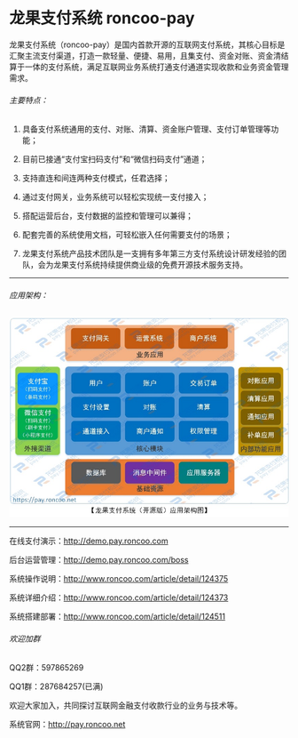 # 龙果支付系统 roncoo-pay

龙果支付系统（roncoo-pay）是国内首款开源的互联网支付系统，其核心目标是汇聚主流支付渠道，打造一款轻量、便捷、易用，且集支付、资金对账、资金清结算于一体的支付系统，满足互联网业务系统打通支付通道实现收款和业务资金管理需求。

###### 主要特点：

1. 具备支付系统通用的支付、对账、清算、资金账户管理、支付订单管理等功能；

2. 目前已接通“支付宝扫码支付”和“微信扫码支付”通道；

3. 支持直连和间连两种支付模式，任君选择；

4. 通过支付网关，业务系统可以轻松实现统一支付接入；

5. 搭配运营后台，支付数据的监控和管理可以兼得；

6. 配套完善的系统使用文档，可轻松嵌入任何需要支付的场景；

7. 龙果支付系统产品技术团队是一支拥有多年第三方支付系统设计研发经验的团队，会为龙果支付系统持续提供商业级的免费开源技术服务支持。

----------------------------------------------------------------------------------

###### 应用架构：
![应用架构图](应用架构图.jpg "应用架构图")

---------

在线支付演示：http://demo.pay.roncoo.com

后台运营管理：http://demo.pay.roncoo.com/boss

系统操作说明：http://www.roncoo.com/article/detail/124375

系统详细介绍：http://www.roncoo.com/article/detail/124373

系统搭建部署：http://www.roncoo.com/article/detail/124511

###### 欢迎加群
QQ2群：597865269   

QQ1群：287684257(已满) 

欢迎大家加入，共同探讨互联网金融支付收款行业的业务与技术等。

系统官网：http://pay.roncoo.net



 






